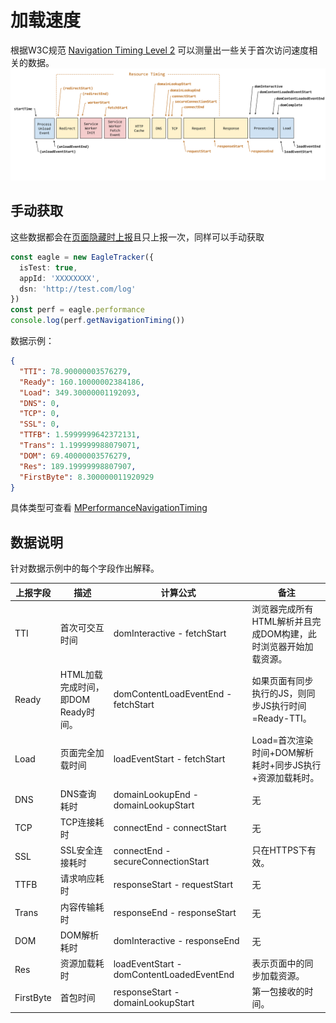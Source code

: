 # 加载速度

根据W3C规范 [Navigation Timing Level 2](https://w3c.github.io/navigation-timing/) 可以测量出一些关于首次访问速度相关的数据。
![timestamp-diagram](/images/timestamp-diagram.svg)



## 手动获取
这些数据都会在[页面隐藏时上报](/guide/use/basic#页面卸载时上报)且只上报一次，同样可以手动获取
```typescript
const eagle = new EagleTracker({
  isTest: true,
  appId: 'XXXXXXXX',
  dsn: 'http://test.com/log'
})
const perf = eagle.performance
console.log(perf.getNavigationTiming())
```
数据示例：
```json
{
  "TTI": 78.90000003576279,
  "Ready": 160.10000002384186,
  "Load": 349.30000001192093,
  "DNS": 0,
  "TCP": 0,
  "SSL": 0,
  "TTFB": 1.5999999642372131,
  "Trans": 1.199999988079071,
  "DOM": 69.40000003576279,
  "Res": 189.19999998807907,
  "FirstByte": 8.300000011920929
}
```
具体类型可查看 [MPerformanceNavigationTiming](/guide/use/type#mperformancenavigationtiming-以技术为中心的性能指标-导航加载数据)

## 数据说明
针对数据示例中的每个字段作出解释。

| 上报字段                | 描述                 | 计算公式  | 备注                          |
| ------------------- | -------------------- | ------ | ----------------------------- |
| TTI               | 首次可交互时间               | domInteractive - fetchStart    | 浏览器完成所有HTML解析并且完成DOM构建，此时浏览器开始加载资源。 |
| Ready             | HTML加载完成时间， 即DOM Ready时间。 | domContentLoadEventEnd - fetchStart  | 如果页面有同步执行的JS，则同步JS执行时间=Ready-TTI。|
| Load             | 页面完全加载时间      | loadEventStart - fetchStart | 	Load=首次渲染时间+DOM解析耗时+同步JS执行+资源加载耗时。 |
| DNS             | DNS查询耗时        | 	domainLookupEnd - domainLookupStart  | 无        |
| TCP             | TCP连接耗时     |connectEnd - connectStart | 无        |
| SSL             | SSL安全连接耗时   | 	connectEnd - secureConnectionStart   | 只在HTTPS下有效。          |
| TTFB             | 请求响应耗时               |responseStart - requestStart  | 无           |
| Trans             | 	内容传输耗时     | responseEnd - responseStart  | 无           |
| DOM             | DOM解析耗时     | domInteractive - responseEnd  |无         |
| Res             | 资源加载耗时    | loadEventStart - domContentLoadedEventEnd | 表示页面中的同步加载资源。        |
| FirstByte             | 首包时间               | responseStart - domainLookupStart  | 第一包接收的时间。 |
